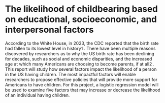 # The likelihood of childbearing based on educational, socioeconomic, and interpersonal factors

According to the White House, in 2023,
the CDC reported that the birth rate had fallen to its lowest
level in history1
. There have been multiple reasons discovered
by researchers as to why the US birth rate has been declining
for decades, such as social and economic disparities, and the
increased age at which many Americans are choosing to
become parents, if at all2
.  This report will study how several
factors impact the likelihood of a person in the US having
children. The most impactful factors will enable researchers
to propose effective policies that will provide more support for
Americans to have children. 
For this project, a logistic regression model will be used to
examine five factors that may increase or decrease the
likelihood of an individual having children. 


